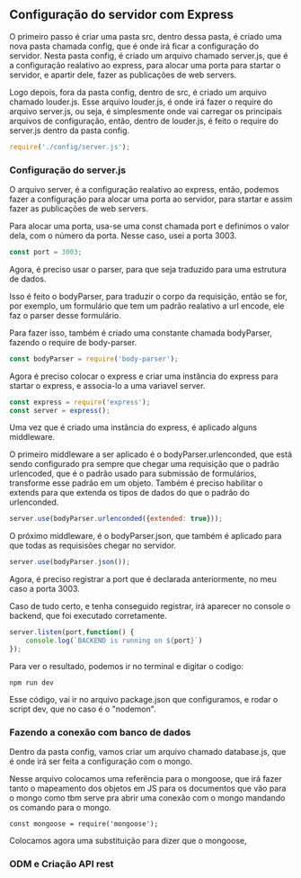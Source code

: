 ## Configuração do servidor com Express

O primeiro passo é criar uma pasta src, dentro dessa pasta, é criado uma nova pasta chamada config, que é onde irá ficar a configuração do servidor. Nesta pasta config, é criado um arquivo chamado server.js, que é a configuração realativo ao express, para alocar uma porta para startar o servidor, e apartir dele, fazer as publicações de web servers.


Logo depois, fora da pasta config, dentro de src, é criado um arquivo chamado louder.js. Esse arquivo louder.js, é onde irá fazer o require do arquivo server.js, ou seja, é simplesmente onde vai carregar os principais arquivos de configuração, então, dentro de louder.js, é feito o require do server.js dentro da pasta config.

```js
require('./config/server.js');
```

### Configuração do server.js

O arquivo server, é a configuração realativo ao express, então, podemos fazer a configuração para alocar uma porta ao servidor, para startar e assim fazer as publicações de web servers.

Para alocar uma porta, usa-se uma const chamada port e definimos o valor dela, com o número da porta. Nesse caso, usei a porta 3003.

```js
const port = 3003;
```

Agora, é preciso usar o parser, para que seja traduzido para uma estrutura de dados.

Isso é feito o bodyParser, para traduzir o corpo da requisição, então se for, por exemplo, um formulário que tem um padrão realativo a url encode, ele faz o parser desse formulário.

Para fazer isso, também é criado uma constante chamada bodyParser, fazendo o require de body-parser.

```js
const bodyParser = require('body-parser');
```

Agora é preciso colocar o express e criar uma instância do express para startar o express, e associa-lo a uma variavel server. 

```js
const express = require('express');
const server = express();
```

Uma vez que é criado uma instância do express, é aplicado alguns middleware.

O primeiro middleware a ser aplicado é o bodyParser.urlenconded, que está sendo configurado pra sempre que chegar uma requisição que o padrão urlencoded, que é o padrão usado para submissão de formulários, transforme esse padrão em um objeto. Também é preciso habilitar o extends para que extenda os tipos de dados do que o padrão do urlenconded.

```js
server.use(bodyParser.urlenconded({extended: true}));
```

O próximo middleware, é o bodyParser.json, que também é aplicado para que todas as requisisões chegar no servidor.

```js
server.use(bodyParser.json());
```

Agora, é preciso registrar a port que é declarada anteriormente, no meu caso a porta 3003.

Caso de tudo certo, e tenha conseguido registrar, irá aparecer no console o backend, que foi executado corretamente.

```js
server.listen(port,function() {
    console.log(`BACKEND is running on ${port}`)
});
```

Para ver o resultado, podemos ir no terminal e digitar o codigo:

```
npm run dev
```

Esse código, vai ir no arquivo package.json que configuramos, e rodar o script dev, que no caso é o "nodemon".

### Fazendo a conexão com banco de dados

Dentro da pasta config, vamos criar um arquivo chamado database.js, que é onde irá ser feita a configuração com o mongo.

Nesse arquivo colocamos uma referência para o mongoose, que irá fazer tanto o mapeamento dos objetos em JS para os documentos que vão para o mongo como tbm serve pra abrir uma conexão com o mongo mandando os comando para o mongo.
```JS
const mongoose = require('mongoose');
```

Colocamos agora uma substituição para dizer que o mongoose, 


### ODM e Criação API rest